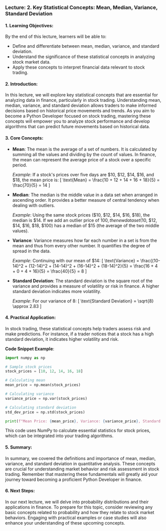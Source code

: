 ### Lecture: 2. Key Statistical Concepts: Mean, Median, Variance, Standard Deviation

#### 1. Learning Objectives:
By the end of this lecture, learners will be able to:
- Define and differentiate between mean, median, variance, and standard deviation.
- Understand the significance of these statistical concepts in analyzing stock market data.
- Apply these concepts to interpret financial data relevant to stock trading.

#### 2. Introduction:
In this lecture, we will explore key statistical concepts that are essential for analyzing data in finance, particularly in stock trading. Understanding mean, median, variance, and standard deviation allows traders to make informed decisions based on historical price movements and trends. As you aim to become a Python Developer focused on stock trading, mastering these concepts will empower you to analyze stock performance and develop algorithms that can predict future movements based on historical data.

#### 3. Core Concepts:
- **Mean**: The mean is the average of a set of numbers. It is calculated by summing all the values and dividing by the count of values. In finance, the mean can represent the average price of a stock over a specific period.

  *Example*: If a stock's prices over five days are $10, $12, $14, $16, and $18, the mean price is:
  \[
  \text{Mean} = \frac{10 + 12 + 14 + 16 + 18}{5} = \frac{70}{5} = 14
  \]

- **Median**: The median is the middle value in a data set when arranged in ascending order. It provides a better measure of central tendency when dealing with outliers.

  *Example*: Using the same stock prices ($10, $12, $14, $16, $18), the median is $14. If we add an outlier price of $100, the new data set ($10, $12, $14, $16, $18, $100) has a median of $15 (the average of the two middle values).

- **Variance**: Variance measures how far each number in a set is from the mean and thus from every other number. It quantifies the degree of spread in the data.

  *Example*: Continuing with our mean of $14:
  \[
  \text{Variance} = \frac{(10-14)^2 + (12-14)^2 + (14-14)^2 + (16-14)^2 + (18-14)^2}{5} = \frac{16 + 4 + 0 + 4 + 16}{5} = \frac{40}{5} = 8
  \]

- **Standard Deviation**: The standard deviation is the square root of the variance and provides a measure of volatility or risk in finance. A higher standard deviation indicates more volatility.

  *Example*: For our variance of 8:
  \[
  \text{Standard Deviation} = \sqrt{8} \approx 2.83
  \]

#### 4. Practical Application:
In stock trading, these statistical concepts help traders assess risk and make predictions. For instance, if a trader notices that a stock has a high standard deviation, it indicates higher volatility and risk.

**Code Snippet Example**:
```python
import numpy as np

# Sample stock prices
stock_prices = [10, 12, 14, 16, 18]

# Calculating mean
mean_price = np.mean(stock_prices)

# Calculating variance
variance_price = np.var(stock_prices)

# Calculating standard deviation
std_dev_price = np.std(stock_prices)

print(f"Mean Price: {mean_price}, Variance: {variance_price}, Standard Deviation: {std_dev_price}")
```
This code uses NumPy to calculate essential statistics for stock prices, which can be integrated into your trading algorithms.

#### 5. Summary:
In summary, we covered the definitions and importance of mean, median, variance, and standard deviation in quantitative analysis. These concepts are crucial for understanding market behavior and risk assessment in stock trading. Remember that mastering these fundamentals will greatly aid your journey toward becoming a proficient Python Developer in finance.

#### 6. Next Steps:
In our next lecture, we will delve into probability distributions and their applications in finance. To prepare for this topic, consider reviewing any basic concepts related to probability and how they relate to stock market behaviors. Engaging with practical examples or case studies will also enhance your understanding of these upcoming concepts.